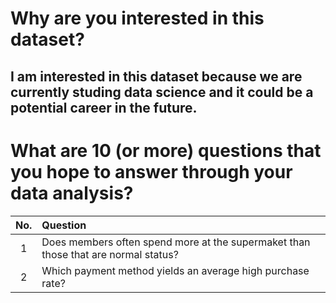 # Why are you interested in this dataset?

I am interested in this dataset because we are currently studing data science and it could be a potential career in the future.
---

# What are 10 (or more) questions that you hope to answer through your data analysis?

No. | Question
:-:|:-
1 | Does members often spend more at the supermaket than those that are normal status?
2 | Which payment method yields an average high purchase rate?